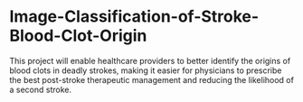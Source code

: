 # Image-Classification-of-Stroke-Blood-Clot-Origin
This project will enable healthcare providers to better identify the origins of blood clots in deadly strokes, making it easier for physicians to prescribe the best post-stroke therapeutic management and reducing the likelihood of a second stroke.
